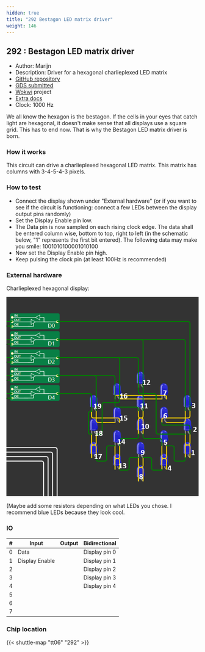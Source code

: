 ```yaml
---
hidden: true
title: "292 Bestagon LED matrix driver"
weight: 146
---
```


## 292 : Bestagon LED matrix driver

* Author: Marijn
* Description: Driver for a hexagonal charlieplexed LED matrix
* [GitHub repository](https://github.com/x3e/tt06-wokwi-template)
* [GDS submitted](https://github.com/x3e/tt06-wokwi-template/actions/runs/8710630655)
* [Wokwi](https://wokwi.com/projects/395054564978002945) project
* [Extra docs](None)
* Clock: 1000 Hz

<!---

This file is used to generate your project datasheet. Please fill in the information below and delete any unused
sections.

You can also include images in this folder and reference them in the markdown. Each image must be less than
512 kb in size, and the combined size of all images must be less than 1 MB.
-->


We all  know the hexagon is the bestagon. If the cells in your eyes that catch light are hexagonal, it doesn't make sense that all displays use a square grid. This has to end now. That is why the Bestagon LED matrix driver is born.

### How it works

This circuit can drive a charlieplexed hexagonal LED matrix. This matrix has columns with 3-4-5-4-3 pixels.

### How to test

- Connect the display shown under "External hardware" (or if you want to see if the circuit is functioning: connect a few LEDs between the display output pins randomly)
- Set the Display Enable pin low.
- The Data pin is now sampled on each rising clock edge. The data shall be entered column wise, bottom to top, right to left (in the schematic below, "1" represents the first bit entered).
  The following data may make you smile: 1001010100001010100
- Now set the Display Enable pin high.
- Keep pulsing the clock pin (at least 100Hz is recommended)

### External hardware

Charlieplexed hexagonal display:

![Schematic with LED numbering](https://github.com/x3e/tt06-wokwi-template/blob/main/docs/schematic.png?raw=true)

(Maybe add some resistors depending on what LEDs you chose. I recommend blue LEDs because they look cool.


### IO

| # | Input          | Output         | Bidirectional   |
| - | -------------- | -------------- | --------------- |
| 0 | Data |  | Display pin 0 |
| 1 | Display Enable |  | Display pin 1 |
| 2 |  |  | Display pin 2 |
| 3 |  |  | Display pin 3 |
| 4 |  |  | Display pin 4 |
| 5 |  |  |  |
| 6 |  |  |  |
| 7 |  |  |  |

### Chip location

{{< shuttle-map "tt06" "292" >}}
